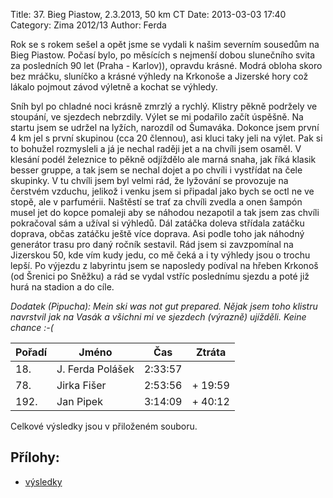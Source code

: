 Title: 37. Bieg Piastow, 2.3.2013, 50 km CT
Date: 2013-03-03 17:40
Category: Zima 2012/13
Author: Ferda

Rok se s rokem sešel a opět jsme se vydali k našim severním sousedům na Bieg Piastow. Počasí bylo, po měsících s nejmenší dobou slunečního svita za posledních 90 let (Praha - Karlov)), opravdu krásné. Modrá obloha skoro bez mráčku, sluníčko a krásné výhledy na Krkonoše a Jizerské hory což lákalo pojmout závod výletně a kochat se výhledy.

Sníh byl po chladné noci krásně zmrzlý a rychlý. Klistry pěkně podržely ve stoupání, ve sjezdech nebrzdily. Výlet se mi podařilo začít úspěšně. Na startu jsem se udržel na lyžích, narozdíl od Šumaváka. Dokonce jsem první 4 km jel s první skupinou (cca 20 člennou), asi kluci taky jeli na výlet. Pak si to bohužel rozmysleli a já je nechal raději jet a na chvíli jsem osaměl. V klesání podél železnice to pěkně odjíždělo ale marná snaha, jak říká klasik besser gruppe, a tak jsem se nechal dojet a po chvíli i vystřídat na čele skupinky. V tu chvíli jsem byl velmi rád, že lyžování se provozuje na čerstvém vzduchu, jelikož i venku jsem si připadal jako bych se octl ne ve stopě, ale v parfumérii. Naštěstí se trať za chvíli zvedla a onen šampón musel jet do kopce pomaleji aby se náhodou nezapotil a tak jsem zas chvíli pokračoval sám a užíval si výhledů. Dál zatáčka doleva střídala zatáčku doprava, občas zatáčku ještě více doprava. Asi podle toho jak náhodný generátor trasu pro daný ročník sestavil. Rád jsem si zavzpomínal na Jizerskou 50, kde vím kudy jedu, co mě čeká a i ty výhledy jsou o trochu lepší. Po výjezdu z labyrintu jsem se naposledy podíval na hřeben Krkonoš (od Šrenici po Sněžku) a rád se vydal vstříc poslednímu sjezdu a poté již hurá na stadion a do cíle.

*Dodatek (Pipucha): Mein ski was not gut prepared. Nějak jsem toho klistru navrstvil jak na Vasák a všichni mi ve sjezdech (výrazně) ujížděli. Keine chance :-(*

| Pořadí | Jméno            | Čas     | Ztráta  |
|--------|------------------|---------|---------|
| 18.    | J. Ferda Polášek | 2:33:57 |         |
| 78.    | Jirka Fišer      | 2:53:56 | + 19:59 |
| 192.   | Jan Pipek        | 3:14:09 | + 40:12 |

Celkové výsledky jsou v přiloženém souboru.

Přílohy:
--------

- [výsledky]({static}/static/zima-2012-13/biegpiastow2013-50kmct.pdf)
